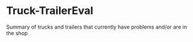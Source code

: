 # Truck-TrailerEval
Summary of trucks and trailers that currently have problems and/or are in the shop
